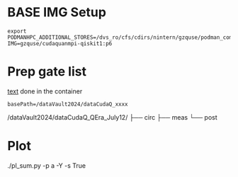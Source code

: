 # BASE IMG Setup 

```
export PODMANHPC_ADDITIONAL_STORES=/dvs_ro/cfs/cdirs/nintern/gzquse/podman_common/
IMG=gzquse/cudaquanmpi-qiskit1:p6
```

# Prep gate list

[text](./prep_gateList.sh) done in the container
```
basePath=/dataVault2024/dataCudaQ_xxxx
```

/dataVault2024/dataCudaQ_QEra_July12/
├── circ
├── meas
└── post

# Plot

./pl_sum.py -p a -Y -s True